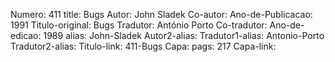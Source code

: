 Numero: 411
title: Bugs
Autor: John Sladek
Co-autor: 
Ano-de-Publicacao: 1991
Titulo-original: Bugs
Tradutor: António Porto
Co-tradutor: 
Ano-de-edicao: 1989
alias: John-Sladek
Autor2-alias: 
Tradutor1-alias: Antonio-Porto
Tradutor2-alias: 
Titulo-link: 411-Bugs
Capa: 
pags: 217
Capa-link: 